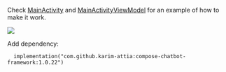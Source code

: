 Check [MainActivity](/example/src/main/java/ch/karimattia/composechatbotframework/MainActivity.kt) and [MainActivityViewModel](/example/src/main/java/ch/karimattia/composechatbotframework/MainActivityViewModel.kt) for an example of how to make it work.

[![](https://jitpack.io/v/karim-attia/compose-chatbot-framework.svg)](https://jitpack.io/#karim-attia/compose-chatbot-framework)

Add dependency:

``	implementation("com.github.karim-attia:compose-chatbot-framework:1.0.22")``

